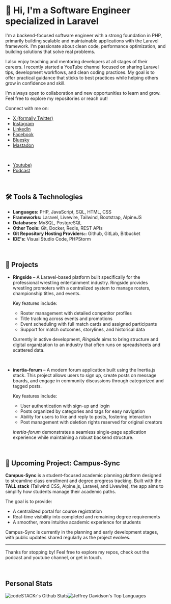 # 👋 Hi, I'm a Software Engineer specialized in Laravel

I'm a backend-focused software engineer with a strong foundation in PHP, primarily building scalable and maintainable applications with the Laravel framework. I’m passionate about clean code, performance optimization, and building solutions that solve real problems.

I also enjoy teaching and mentoring developers at all stages of their careers. I recently started a YouTube channel focused on sharing Laravel tips, development workflows, and clean coding practices. My goal is to offer practical guidance that sticks to best practices while helping others grow in confidence and skill.

I'm always open to collaboration and new opportunities to learn and grow. Feel free to explore my repositories or reach out!

Connect with me on:
- [X (formally Twitter)](https://x.com/jdavidsonwebdev)
- [Instagram](https://www.instagram.com/jdavidsonwebdev)
- [LinkedIn](https://www.linkedin.com/in/jdavidsonwebdev)
- [Facebook](https://www.facebook.com/jdavidsonwebdev)
- [Bluesky](https://bsky.app/profile/jdavidsonwebdev.bsky.social)
- [Mastadon](https://phpc.social/@jdavidsonwebdev)

<br>

- [Youtube)](https://www.youtube.com/@thelaravelarchitect)
- [Podcast](https://coffeewiththelaravelarchitect.buzzsprout.com)

<br>

## 🛠️ Tools & Technologies
- **Languages:** PHP, JavaScript, SQL, HTML, CSS
- **Frameworks:** Laravel, Livewire, Tailwind, Bootstrap, AlpineJS
- **Databases:** MySQL, PostgreSQL
- **Other Tools:** Git, Docker, Redis, REST APIs
- **Git Repository Hosting Providers::** Github, GitLab, Bitbucket
- **IDE's:** Visual Studio Code, PHPStorm

<br>

## 🚀 Projects

- **Ringside** – A Laravel-based platform built specifically for the professional wrestling entertainment industry. Ringside provides wrestling promoters with a centralized system to manage rosters, championship titles, and events.

  Key features include:
  - Roster management with detailed competitor profiles
  - Title tracking across events and promotions
  - Event scheduling with full match cards and assigned participants
  - Support for match outcomes, storylines, and historical data

  Currently in active development, *Ringside* aims to bring structure and digital organization to an industry that often runs on spreadsheets and scattered data.

  <br>

- **inertia-forum** – A modern forum application built using the Inertia.js stack. This project allows users to sign up, create posts on message boards, and engage in community discussions through categorized and tagged posts.

  Key features include:
  - User authentication with sign-up and login
  - Posts organized by categories and tags for easy navigation
  - Ability for users to like and reply to posts, fostering interaction
  - Post management with deletion rights reserved for original creators

  *inertia-forum* demonstrates a seamless single-page application experience while maintaining a robust backend structure.

<br>

## 🏫 Upcoming Project: Campus-Sync

**Campus-Sync** is a student-focused academic planning platform designed to streamline class enrollment and degree progress tracking. Built with the **TALL stack** (Tailwind CSS, Alpine.js, Laravel, and Livewire), the app aims to simplify how students manage their academic paths.

The goal is to provide:
- A centralized portal for course registration
- Real-time visibility into completed and remaining degree requirements
- A smoother, more intuitive academic experience for students

Campus-Sync is currently in the planning and early development stages, with public updates shared regularly as the project evolves.

---

Thanks for stopping by! Feel free to explore my repos, check out the podcast and youtube channel, or get in touch.

<br>

## Personal Stats
<img align="center" alt="codeSTACKr's Github Stats" src="https://github-readme-stats.vercel.app/api?username=jeffreydavidson&show_icons=true&hide_border=true" /><img align="center" alt="Jeffrey Davidson's Top Languages" src="https://github-readme-stats.vercel.app/api/top-langs/?username=jeffreydavidson&show_icons=true&hide_border=true" />
